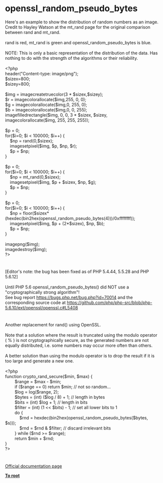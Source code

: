 # openssl_random_pseudo_bytes




<div class="phpcode"><span class="html">
Here&apos;s an example to show the distribution of random numbers as an image. Credit to Hayley Watson at the mt_rand page for the original comparison between rand and mt_rand.<br><br>rand is red, mt_rand is green and openssl_random_pseudo_bytes is blue.<br><br>NOTE: This is only a basic representation of the distribution of the data. Has nothing to do with the strength of the algorithms or their reliability.<br><br><span class="default">&lt;?php<br>header</span><span class="keyword">(</span><span class="string">&quot;Content-type: image/png&quot;</span><span class="keyword">);<br></span><span class="default">$sizex</span><span class="keyword">=</span><span class="default">800</span><span class="keyword">;<br></span><span class="default">$sizey</span><span class="keyword">=</span><span class="default">800</span><span class="keyword">;<br><br></span><span class="default">$img </span><span class="keyword">= </span><span class="default">imagecreatetruecolor</span><span class="keyword">(</span><span class="default">3 </span><span class="keyword">* </span><span class="default">$sizex</span><span class="keyword">,</span><span class="default">$sizey</span><span class="keyword">);<br></span><span class="default">$r </span><span class="keyword">= </span><span class="default">imagecolorallocate</span><span class="keyword">(</span><span class="default">$img</span><span class="keyword">,</span><span class="default">255</span><span class="keyword">, </span><span class="default">0</span><span class="keyword">, </span><span class="default">0</span><span class="keyword">);<br></span><span class="default">$g </span><span class="keyword">= </span><span class="default">imagecolorallocate</span><span class="keyword">(</span><span class="default">$img</span><span class="keyword">,</span><span class="default">0</span><span class="keyword">, </span><span class="default">255</span><span class="keyword">, </span><span class="default">0</span><span class="keyword">);<br></span><span class="default">$b </span><span class="keyword">= </span><span class="default">imagecolorallocate</span><span class="keyword">(</span><span class="default">$img</span><span class="keyword">,</span><span class="default">0</span><span class="keyword">, </span><span class="default">0</span><span class="keyword">, </span><span class="default">255</span><span class="keyword">);<br></span><span class="default">imagefilledrectangle</span><span class="keyword">(</span><span class="default">$img</span><span class="keyword">, </span><span class="default">0</span><span class="keyword">, </span><span class="default">0</span><span class="keyword">, </span><span class="default">3 </span><span class="keyword">* </span><span class="default">$sizex</span><span class="keyword">, </span><span class="default">$sizey</span><span class="keyword">, </span><span class="default">imagecolorallocate</span><span class="keyword">(</span><span class="default">$img</span><span class="keyword">, </span><span class="default">255</span><span class="keyword">, </span><span class="default">255</span><span class="keyword">, </span><span class="default">255</span><span class="keyword">));<br><br></span><span class="default">$p </span><span class="keyword">= </span><span class="default">0</span><span class="keyword">;<br>for(</span><span class="default">$i</span><span class="keyword">=</span><span class="default">0</span><span class="keyword">; </span><span class="default">$i </span><span class="keyword">&lt; </span><span class="default">100000</span><span class="keyword">; </span><span class="default">$i</span><span class="keyword">++) {<br>&#xA0; &#xA0; </span><span class="default">$np </span><span class="keyword">= </span><span class="default">rand</span><span class="keyword">(</span><span class="default">0</span><span class="keyword">,</span><span class="default">$sizex</span><span class="keyword">);<br>&#xA0; &#xA0; </span><span class="default">imagesetpixel</span><span class="keyword">(</span><span class="default">$img</span><span class="keyword">, </span><span class="default">$p</span><span class="keyword">, </span><span class="default">$np</span><span class="keyword">, </span><span class="default">$r</span><span class="keyword">);<br>&#xA0; &#xA0; </span><span class="default">$p </span><span class="keyword">= </span><span class="default">$np</span><span class="keyword">;<br>}<br><br></span><span class="default">$p </span><span class="keyword">= </span><span class="default">0</span><span class="keyword">;<br>for(</span><span class="default">$i</span><span class="keyword">=</span><span class="default">0</span><span class="keyword">; </span><span class="default">$i </span><span class="keyword">&lt; </span><span class="default">100000</span><span class="keyword">; </span><span class="default">$i</span><span class="keyword">++) {<br>&#xA0; &#xA0; </span><span class="default">$np </span><span class="keyword">= </span><span class="default">mt_rand</span><span class="keyword">(</span><span class="default">0</span><span class="keyword">,</span><span class="default">$sizex</span><span class="keyword">);<br>&#xA0; &#xA0; </span><span class="default">imagesetpixel</span><span class="keyword">(</span><span class="default">$img</span><span class="keyword">, </span><span class="default">$p </span><span class="keyword">+ </span><span class="default">$sizex</span><span class="keyword">, </span><span class="default">$np</span><span class="keyword">, </span><span class="default">$g</span><span class="keyword">);<br>&#xA0; &#xA0; </span><span class="default">$p </span><span class="keyword">= </span><span class="default">$np</span><span class="keyword">;<br>}<br><br></span><span class="default">$p </span><span class="keyword">= </span><span class="default">0</span><span class="keyword">;<br>for(</span><span class="default">$i</span><span class="keyword">=</span><span class="default">0</span><span class="keyword">; </span><span class="default">$i </span><span class="keyword">&lt; </span><span class="default">100000</span><span class="keyword">; </span><span class="default">$i</span><span class="keyword">++) {<br>&#xA0; &#xA0; </span><span class="default">$np </span><span class="keyword">= </span><span class="default">floor</span><span class="keyword">(</span><span class="default">$sizex</span><span class="keyword">*(</span><span class="default">hexdec</span><span class="keyword">(</span><span class="default">bin2hex</span><span class="keyword">(</span><span class="default">openssl_random_pseudo_bytes</span><span class="keyword">(</span><span class="default">4</span><span class="keyword">)))/</span><span class="default">0xffffffff</span><span class="keyword">));<br>&#xA0; &#xA0; </span><span class="default">imagesetpixel</span><span class="keyword">(</span><span class="default">$img</span><span class="keyword">, </span><span class="default">$p </span><span class="keyword">+ (</span><span class="default">2</span><span class="keyword">*</span><span class="default">$sizex</span><span class="keyword">), </span><span class="default">$np</span><span class="keyword">, </span><span class="default">$b</span><span class="keyword">);<br>&#xA0; &#xA0; </span><span class="default">$p </span><span class="keyword">= </span><span class="default">$np</span><span class="keyword">;<br>}<br><br></span><span class="default">imagepng</span><span class="keyword">(</span><span class="default">$img</span><span class="keyword">);<br></span><span class="default">imagedestroy</span><span class="keyword">(</span><span class="default">$img</span><span class="keyword">);<br></span><span class="default">?&gt;</span>
</span>
</div>
  

#


<div class="phpcode"><span class="html">
[Editor&apos;s note: the bug has been fixed as of PHP 5.4.44, 5.5.28 and PHP 5.6.12]
<br>
<br>Until PHP 5.6 openssl_random_pseudo_bytes() did NOT use a &quot;cryptographically strong algorithm&quot;! 
<br>See bug report <a href="https://bugs.php.net/bug.php?id=70014" rel="nofollow" target="_blank">https://bugs.php.net/bug.php?id=70014</a> and the corresponding source code at <a href="https://github.com/php/php-src/blob/php-5.6.10/ext/openssl/openssl.c#L5408" rel="nofollow" target="_blank">https://github.com/php/php-src/blob/php-5.6.10/ext/openssl/openssl.c#L5408</a></span>
</div>
  

#


<div class="phpcode"><span class="html">
Another replacement for rand() using OpenSSL.<br><br>Note that a solution where the result is truncated using the modulo operator ( % ) is not cryptographically secure, as the generated numbers are not equally distributed, i.e. some numbers may occur more often than others.<br><br>A better solution than using the modulo operator is to drop the result if it is too large and generate a new one.<br><br><span class="default">&lt;?php<br></span><span class="keyword">function </span><span class="default">crypto_rand_secure</span><span class="keyword">(</span><span class="default">$min</span><span class="keyword">, </span><span class="default">$max</span><span class="keyword">) {<br>&#xA0; &#xA0; &#xA0; &#xA0; </span><span class="default">$range </span><span class="keyword">= </span><span class="default">$max </span><span class="keyword">- </span><span class="default">$min</span><span class="keyword">;<br>&#xA0; &#xA0; &#xA0; &#xA0; if (</span><span class="default">$range </span><span class="keyword">== </span><span class="default">0</span><span class="keyword">) return </span><span class="default">$min</span><span class="keyword">; </span><span class="comment">// not so random...<br>&#xA0; &#xA0; &#xA0; &#xA0; </span><span class="default">$log </span><span class="keyword">= </span><span class="default">log</span><span class="keyword">(</span><span class="default">$range</span><span class="keyword">, </span><span class="default">2</span><span class="keyword">);<br>&#xA0; &#xA0; &#xA0; &#xA0; </span><span class="default">$bytes </span><span class="keyword">= (int) (</span><span class="default">$log </span><span class="keyword">/ </span><span class="default">8</span><span class="keyword">) + </span><span class="default">1</span><span class="keyword">; </span><span class="comment">// length in bytes<br>&#xA0; &#xA0; &#xA0; &#xA0; </span><span class="default">$bits </span><span class="keyword">= (int) </span><span class="default">$log </span><span class="keyword">+ </span><span class="default">1</span><span class="keyword">; </span><span class="comment">// length in bits<br>&#xA0; &#xA0; &#xA0; &#xA0; </span><span class="default">$filter </span><span class="keyword">= (int) (</span><span class="default">1 </span><span class="keyword">&lt;&lt; </span><span class="default">$bits</span><span class="keyword">) - </span><span class="default">1</span><span class="keyword">; </span><span class="comment">// set all lower bits to 1<br>&#xA0; &#xA0; &#xA0; &#xA0; </span><span class="keyword">do {<br>&#xA0; &#xA0; &#xA0; &#xA0; &#xA0; &#xA0; </span><span class="default">$rnd </span><span class="keyword">= </span><span class="default">hexdec</span><span class="keyword">(</span><span class="default">bin2hex</span><span class="keyword">(</span><span class="default">openssl_random_pseudo_bytes</span><span class="keyword">(</span><span class="default">$bytes</span><span class="keyword">, </span><span class="default">$s</span><span class="keyword">)));<br>&#xA0; &#xA0; &#xA0; &#xA0; &#xA0; &#xA0; </span><span class="default">$rnd </span><span class="keyword">= </span><span class="default">$rnd </span><span class="keyword">&amp; </span><span class="default">$filter</span><span class="keyword">; </span><span class="comment">// discard irrelevant bits<br>&#xA0; &#xA0; &#xA0; &#xA0; </span><span class="keyword">} while (</span><span class="default">$rnd </span><span class="keyword">&gt;= </span><span class="default">$range</span><span class="keyword">);<br>&#xA0; &#xA0; &#xA0; &#xA0; return </span><span class="default">$min </span><span class="keyword">+ </span><span class="default">$rnd</span><span class="keyword">;<br>}<br></span><span class="default">?&gt;</span>
</span>
</div>
  

#

[Official documentation page](https://www.php.net/manual/en/function.openssl-random-pseudo-bytes.php)

**[To root](/README.md)**